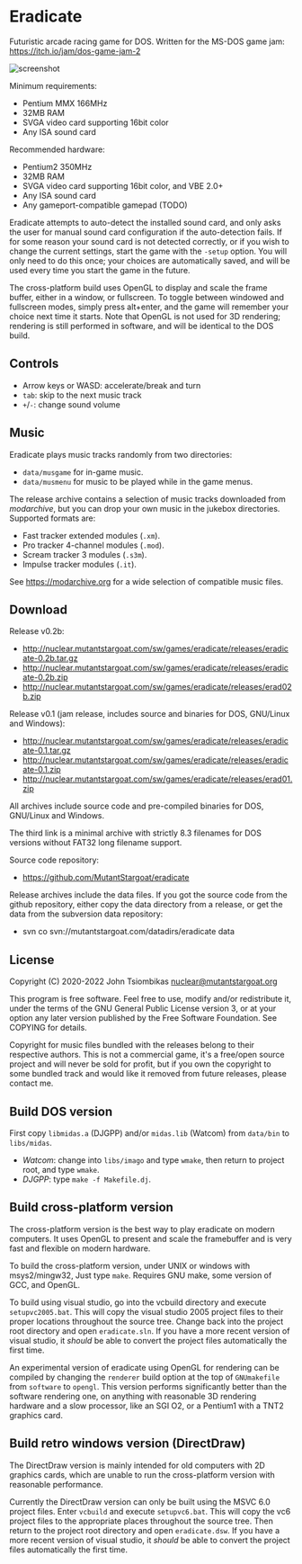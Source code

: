 Eradicate
=========
Futuristic arcade racing game for DOS.
Written for the MS-DOS game jam: https://itch.io/jam/dos-game-jam-2

![screenshot](http://nuclear.mutantstargoat.com/sw/games/eradicate/shots/shot1-game-thumb.jpg)

Minimum requirements:
  - Pentium MMX 166MHz
  - 32MB RAM
  - SVGA video card supporting 16bit color
  - Any ISA sound card

Recommended hardware:
  - Pentium2 350MHz
  - 32MB RAM
  - SVGA video card supporting 16bit color, and VBE 2.0+
  - Any ISA sound card
  - Any gameport-compatible gamepad (TODO)

Eradicate attempts to auto-detect the installed sound card, and only asks the
user for manual sound card configuration if the auto-detection fails. If for
some reason your sound card is not detected correctly, or if you wish to change
the current settings, start the game with the `-setup` option. You will only
need to do this once; your choices are automatically saved, and will be used
every time you start the game in the future.

The cross-platform build uses OpenGL to display and scale the frame buffer,
either in a window, or fullscreen. To toggle between windowed and fullscreen
modes, simply press alt+enter, and the game will remember your choice next time
it starts.  Note that OpenGL is not used for 3D rendering; rendering is still
performed in software, and will be identical to the DOS build.


Controls
--------
  - Arrow keys or WASD: accelerate/break and turn
  - `tab`: skip to the next music track
  - `+`/`-`: change sound volume


Music
-----
Eradicate plays music tracks randomly from two directories:
  - `data/musgame` for in-game music.
  - `data/musmenu` for music to be played while in the game menus.

The release archive contains a selection of music tracks downloaded from
*modarchive*, but you can drop your own music in the jukebox directories.
Supported formats are:
  - Fast tracker extended modules (`.xm`).
  - Pro tracker 4-channel modules (`.mod`).
  - Scream tracker 3 modules (`.s3m`).
  - Impulse tracker modules (`.it`).

See https://modarchive.org for a wide selection of compatible music files.


Download
--------

Release v0.2b:
  - http://nuclear.mutantstargoat.com/sw/games/eradicate/releases/eradicate-0.2b.tar.gz
  - http://nuclear.mutantstargoat.com/sw/games/eradicate/releases/eradicate-0.2b.zip
  - http://nuclear.mutantstargoat.com/sw/games/eradicate/releases/erad02b.zip

Release v0.1 (jam release, includes source and binaries for DOS, GNU/Linux and Windows):
  - http://nuclear.mutantstargoat.com/sw/games/eradicate/releases/eradicate-0.1.tar.gz
  - http://nuclear.mutantstargoat.com/sw/games/eradicate/releases/eradicate-0.1.zip
  - http://nuclear.mutantstargoat.com/sw/games/eradicate/releases/erad01.zip

All archives include source code and pre-compiled binaries for DOS, GNU/Linux
and Windows.

The third link is a minimal archive with strictly 8.3 filenames for DOS versions
without FAT32 long filename support.

Source code repository:
  - https://github.com/MutantStargoat/eradicate

Release archives include the data files. If you got the source code from the github
repository, either copy the data directory from a release, or get the data from
the subversion data repository:
  - svn co svn://mutantstargoat.com/datadirs/eradicate data


License
-------
Copyright (C) 2020-2022 John Tsiombikas <nuclear@mutantstargoat.org>

This program is free software. Feel free to use, modify and/or redistribute it,
under the terms of the GNU General Public License version 3, or at your option
any later version published by the Free Software Foundation.
See COPYING for details.

Copyright for music files bundled with the releases belong to their respective
authors. This is not a commercial game, it's a free/open source project and
will never be sold for profit, but if you own the copyright to some bundled
track and would like it removed from future releases, please contact me.


Build DOS version
-----------------
First copy `libmidas.a` (DJGPP) and/or `midas.lib` (Watcom) from `data/bin` to
`libs/midas`.

  - *Watcom*: change into `libs/imago` and type `wmake`, then return to project
    root, and type `wmake`.
  - *DJGPP*: type `make -f Makefile.dj`.


Build cross-platform version
----------------------------
The cross-platform version is the best way to play eradicate on modern
computers. It uses OpenGL to present and scale the framebuffer and is very fast
and flexible on modern hardware.

To build the cross-platform version, under UNIX or windows with msys2/mingw32,
Just type `make`. Requires GNU make, some version of GCC, and OpenGL.

To build using visual studio, go into the vcbuild directory and execute
`setupvc2005.bat`. This will copy the visual studio 2005 project files to their
proper locations throughout the source tree. Change back into the project root
directory and open `eradicate.sln`. If you have a more recent version of visual
studio, it *should* be able to convert the project files automatically the first
time.

An experimental version of eradicate using OpenGL for rendering can be compiled
by changing the `renderer` build option at the top of `GNUmakefile` from
`software` to `opengl`. This version performs significantly better than the
software rendering one, on anything with reasonable 3D rendering hardware and
a slow processor, like an SGI O2, or a Pentium1 with a TNT2 graphics card.


Build retro windows version (DirectDraw)
----------------------------------------
The DirectDraw version is mainly intended for old computers with 2D graphics
cards, which are unable to run the cross-platform version with reasonable
performance.

Currently the DirectDraw version can only be built using the MSVC 6.0 project
files. Enter `vcbuild` and execute `setupvc6.bat`. This will copy the vc6
project files to the appropriate places throughout the source tree. Then return
to the project root directory and open `eradicate.dsw`. If you have a more
recent version of visual studio, it *should* be able to convert the project
files automatically the first time.
